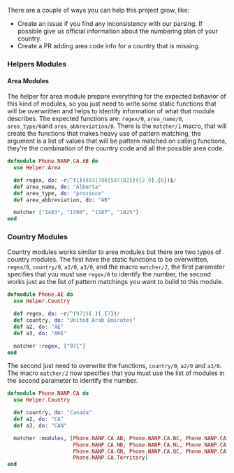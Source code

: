 There are a couple of ways you can help this project grow, like:
  * Create an issue if you find any inconsistency with our parsing. If possible give us official information about the numbering plan of your country.
  * Create a PR adding area code info for a country that is missing.

### Helpers Modules

#### Area Modules
The helper for area module prepare everything for the expected behavior of this kind of modules, so you just need to write some static functions that will be overwritten and helps to identify information of what that module describes. The expected functions are: `regex/0`, `area_name/0`, `area_type/0`and `area_abbreviation/0`. There is the `matcher/1` macro, that will create the functions that makes heavy use of pattern matching, the argument is a list of values that will be pattern matched on calling functions, they're the combination of the country code and all the possible area code.
```elixir
defmodule Phone.NANP.CA.AB do
  use Helper.Area

  def regex, do: ~r/^(1)(403|780|587|825)([2-9].{6})$/
  def area_name, do: "Alberta"
  def area_type, do: "province"
  def area_abbreviation, do: "AB"

  matcher ["1403", "1780", "1587", "1825"]
end
```

### Country Modules
Country modules works similar to area modules but there are two types of country modules. The first have the static functions to be overwritten, `regex/0`, `country/0`, `a2/0`, `a3/0`, and the macro `matcher/2`, the first parameter specifies that you must use `regex/0` to identify the number, the second works just as the list of pattern matchings you want to build to this module.
```elixir
defmodule Phone.AE do
  use Helper.Country

  def regex, do: ~r/^(971)(.)(.{7})/
  def country, do: "United Arab Emirates"
  def a2, do: "AE"
  def a3, do: "ARE"

  matcher :regex, ["971"]
end
```

The second just need to overwrite the functions, `country/0`, `a2/0` and `a3/0`. The macro `matcher/2` now specifies that you must use the list of modules in the second parameter to identify the number.
```elixir
defmodule Phone.NANP.CA do
  use Helper.Country

  def country, do: "Canada"
  def a2, do: "CA"
  def a3, do: "CAN"

  matcher :modules, [Phone.NANP.CA.AB, Phone.NANP.CA.BC, Phone.NANP.CA.MB,
                     Phone.NANP.CA.NB, Phone.NANP.CA.NL, Phone.NANP.CA.NSAndPE,
                     Phone.NANP.CA.ON, Phone.NANP.CA.QC, Phone.NANP.CA.SK,
                     Phone.NANP.CA.Territory]
end
```
